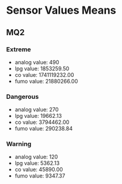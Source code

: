 # Sensor Values Means

## MQ2

### Extreme

- analog value: 490
- lpg value: 1853259.50
- co value: 1741119232.00
- fumo value: 21880266.00

### Dangerous

- analog value: 270
- lpg value: 19662.13
- co value: 3794462.00
- fumo value: 290238.84


### Warning

- analog value: 120
- lpg value: 5362.13
- co value: 45890.00
- fumo value: 9347.37


